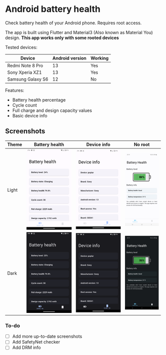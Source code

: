 # Android battery health

 Check battery health of your Android phone. Requires root access.

 The app is built using Flutter and Material3 (Also known as Material You) design.
 **This app works only with some rooted devices**

 Tested devices:

| Device            | Android version | Working |
| ----------------- | --------------- | ------- |
| Redmi Note 8 Pro  | 13              | Yes     |
| Sony Xperia XZ1   | 13              | Yes     |
| Samsung Galaxy S6 | 12              | No      |

 Features:

- Battery health percentage
- Cycle count
- Full charge and design capacity values
- Basic device info


## Screenshots

| Theme | Battery health                            | Device info                            | No root                             |
| ----- | ----------------------------------------- | -------------------------------------- | ----------------------------------- |
| Light | ![](screenshots/battery_health_light.png) | ![](screenshots/device_info_light.png) | ![](screenshots/rootless_light.jpg) |
| Dark  | ![](screenshots/battery_health_dark.png)  | ![](screenshots/device_info_dark.png)  | ![](screenshots/rootless_dark.jpg)  |

### To-do

- [ ] Add more up-to-date screenshots
- [ ] Add SafetyNet checker
- [ ] Add DRM info